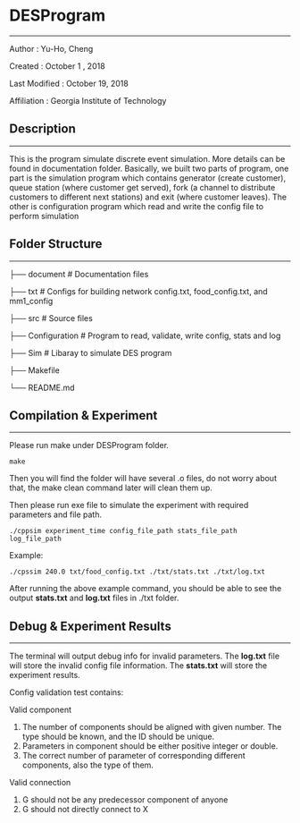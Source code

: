 # DESProgram
-------------

Author          : Yu-Ho, Cheng

Created         : October 1 , 2018

Last Modified   : October 19, 2018

Affiliation          : Georgia Institute of Technology


## Description
-------------

This is the program simulate discrete event simulation. More details can be found in documentation folder. Basically, we built two parts of program, one part is the simulation program which contains generator (create customer), queue station (where customer get served), fork (a channel to distribute customers to different next stations) and exit (where customer leaves). The other is configuration program which read and write the config file to perform simulation

## Folder Structure
-------------


├── document  # Documentation files 

├── txt       # Configs for building network config.txt, food_config.txt, and mm1_config

├── src       # Source files 
    
 ├── Configuration # Program to read, validate, write config, stats and log 

 ├── Sim # Libaray to simulate DES program

├── Makefile

└── README.md    

## Compilation & Experiment
-------------

Please run make under DESProgram folder.
```
make
```
Then you will find the folder will have several .o files, do not worry about that, the make clean command later will clean them up. 

Then please run exe file to simulate the experiment with required parameters and file path.

```
./cppsim experiment_time config_file_path stats_file_path log_file_path
```

Example:
```
./cpssim 240.0 txt/food_config.txt ./txt/stats.txt ./txt/log.txt
```

After running the above example command, you should be able to see the output **stats.txt** and **log.txt** files in ./txt folder. 

## Debug & Experiment Results
-------------

The terminal will output debug info for invalid parameters. The **log.txt** file will store the invalid config file information. The **stats.txt** will store the experiment results.

Config validation test contains:

Valid component
1. The number of components should be aligned with given number. The type should be known, and the ID should be unique.
2. Parameters in component should be either positive integer or double. 
3. The correct number of parameter of corresponding  different components, also the type of them. 

Valid connection
1. G should not be any predecessor component of anyone
2. G should not directly connect to X

